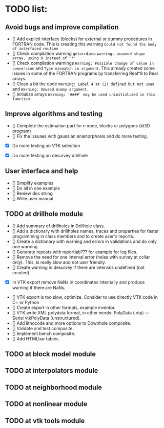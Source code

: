 TODO list:  
=====

Avoid bugs and improve compilation
----
- [] Add explicit interface (blocks) for external or dummy procedures in FORTRAN code.  This is creating this warning ``Could not found the body of interfaced routine``
- [] Check compilation warning ``getarrdims:warning: assumed shape array, using 0 instead of '*'``
- [] Check compilation warnings ``Warning: Possible change of value in conversion`` and ``Type mismatch in argument``. This already created some issues in some of the FORTRAN programs by transferring Real*8 to Real arrays.
- [] Clean a bit the code ``Warning: Label 4 at (1) defined but not used`` and  ``Warning: Unused dummy argument``.
- [] Initialize arrays ``Warning: ‘####’ may be used uninitialized in this function``

Improve algorithms and testing
----
- [] Complete the estimation part for n node, blocks or polygons (kt3D program)
- [] Fix the issuaes with gaussian anamorphosis and do more testing. 
- [x] Do more testing on VTK selection
- [x] Do more testing on desurvey drillhole


User interface and help
----
- [] Simplify examples
- [] Do all in one example
- [] Review doc string
- [] Write user manual

TODO at drillhole module 
----
- [] Add summary of drillholes in Drillhole class. 
- [] Add a dictionary with drillholes names, traces and properties for faster programming in class members and to create user's reports.
- [] Create a dictionary with warning and errors in validations and do only one warning. 
- [] Generate reposts with reportlab??? for example for log files. 
- [] Remove the need for one interval error (holes with survey at collar only).  This, is really slow and not user friendly.
- [] Create warning in desurvey if there are intervals undefined (not created)
- [x] In VTK export remove NaNs in coordinates internally and produce warning if there are NaNs.
- [] VTK export is too slow, optimize. Consider to use directly VTK code in C+ or Python
- [] Create export in other formats, example inventor.
- [] VTK write XML polydata format, in other words: PolyData (.vtp) — Serial vtkPolyData (unstructured).
- [] Add lithocode and more options to Downhole composite.
- [] Validate and test composite.
- [] Implement bench composite.
- [] Add HTMLbar tables.

TODO at block model module 
----

TODO at interpolators module 
----

TODO at neighborhood module 
----


TODO at nonlinear module 
----


TODO at vtk tools module 
----

